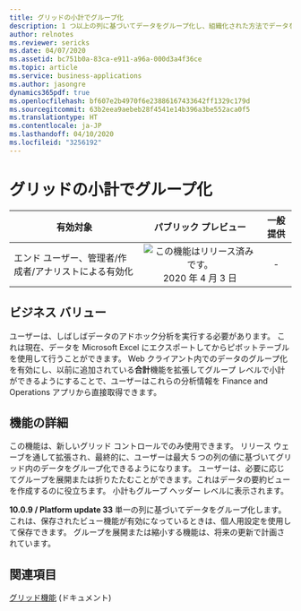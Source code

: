 ```yaml
---
title: グリッドの小計でグループ化
description: 1 つ以上の列に基づいてデータをグループ化し、組織化された方法でデータを表示して、Finance and Operations Web クライアントで簡単なアドホック データ分析を実行します。
author: relnotes
ms.reviewer: sericks
ms.date: 04/07/2020
ms.assetid: bc751b0a-83ca-e911-a96a-000d3a4f36ce
ms.topic: article
ms.service: business-applications
ms.author: jasongre
dynamics365pdf: true
ms.openlocfilehash: bf607e2b4970f6e23886167433642ff1329c179d
ms.sourcegitcommit: 63b2eea9aebeb28f4541e14b396a3be552aca0f5
ms.translationtype: HT
ms.contentlocale: ja-JP
ms.lasthandoff: 04/10/2020
ms.locfileid: "3256192"
---
```

# <a name="grouping-with-subtotals-in-grids"></a>グリッドの小計でグループ化


| 有効対象    |  パブリック プレビュー | 一般提供 | 
| ---------- | :----------: |:----------: |
|エンド ユーザー、管理者/作成者/アナリストによる有効化|![この機能はリリース済みです。](/dynamics365-release-plan/media/green-checkmark.png "この機能はリリース済みです。") 2020 年 4 月 3 日| -|


## <a name="business-value"></a>ビジネス バリュー
<!-- bv start -->
ユーザーは、しばしばデータのアドホック分析を実行する必要があります。 これは現在、データを Microsoft Excel にエクスポートしてからピボットテーブルを使用して行うことができます。 Web クライアント内でのデータのグループ化を有効にし、以前に追加されている**合計**機能を拡張してグループ レベルで小計ができるようにすることで、ユーザーはこれらの分析情報を Finance and Operations アプリから直接取得できます。
<!-- bv end -->



## <a name="feature-details"></a>機能の詳細
<!--feature detail start -->
この機能は、新しいグリッド コントロールでのみ使用できます。 リリース ウェーブを通して拡張され、最終的に、ユーザーは最大 5 つの列の値に基づいてグリッド内のデータをグループ化できるようになります。 ユーザーは、必要に応じてグループを展開または折りたたむことができます。これはデータの要約ビューを作成するのに役立ちます。 小計もグループ ヘッダー レベルに表示されます。 

**10.0.9 / Platform update 33** 単一の列に基づいてデータをグループ化します。 これは、保存されたビュー機能が有効になっているときは、個人用設定を使用して保存できます。 グループを展開または縮小する機能は、将来の更新で計画されています。
<!--feature detail end -->










## <a name="see-also"></a>関連項目

<!--docs start-->
[グリッド機能](https://docs.microsoft.com/dynamics365/fin-ops-core/fin-ops/get-started/grid-capabilities) (ドキュメント)
<!--docs end-->
